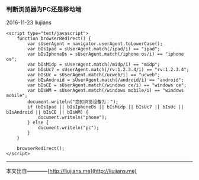 ### 判断浏览器为PC还是移动端

2016-11-23 liujians

	<script type="text/javascript">
        function browserRedirect() {
            var sUserAgent = navigator.userAgent.toLowerCase();
            var bIsIpad = sUserAgent.match(/ipad/i) == "ipad";
            var bIsIphoneOs = sUserAgent.match(/iphone os/i) == "iphone os";
            var bIsMidp = sUserAgent.match(/midp/i) == "midp";
            var bIsUc7 = sUserAgent.match(/rv:1.2.3.4/i) == "rv:1.2.3.4";
            var bIsUc = sUserAgent.match(/ucweb/i) == "ucweb";
            var bIsAndroid = sUserAgent.match(/android/i) == "android";
            var bIsCE = sUserAgent.match(/windows ce/i) == "windows ce";
            var bIsWM = sUserAgent.match(/windows mobile/i) == "windows mobile";
            document.writeln("您的浏览设备为：");
            if (bIsIpad || bIsIphoneOs || bIsMidp || bIsUc7 || bIsUc || bIsAndroid || bIsCE || bIsWM) {
                document.writeln("phone");
            } else {
                document.writeln("pc");
            }
        }

        browserRedirect();
    </script>

___
本文出自————[http://liujians.me](http://liujians.me)

	